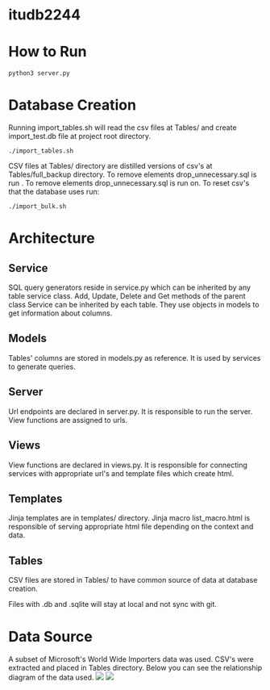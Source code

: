 # itudb2244

# How to Run

`python3 server.py`

# Database Creation
Running import_tables.sh will read the csv files at Tables/ and create import_test.db file at project root directory.

`./import_tables.sh`

CSV files at Tables/ directory are distilled versions of csv's at Tables/full_backup directory. To remove elements drop_unnecessary.sql is run . To remove elements drop_unnecessary.sql is run on. To reset csv's that the database uses run:

`./import_bulk.sh`

# Architecture
## Service
SQL query generators reside in service.py which can be inherited by any table service class. Add, Update, Delete and Get methods of the parent class Service can be inherited by each table. They use objects in models to get information about columns. 
## Models
Tables' columns are stored in models.py as reference. It is used by services to generate queries. 
## Server
Url endpoints are declared in server.py. It is responsible to run the server. View functions are assigned to urls.
## Views
View functions are declared in views.py. It is responsible for connecting services with appropriate url's and template files which create html.
## Templates
Jinja templates are in templates/ directory. Jinja macro list_macro.html is responsible of serving appropriate html file depending on the context and data. 
## Tables
CSV files are stored in Tables/ to have common source of data at database creation.


Files with .db and .sqlite will stay at local and not sync with git.

# Data Source
A subset of Microsoft's World Wide Importers data was used. CSV's were extracted and placed in Tables directory. Below you can see the relationship diagram of the data used.
![](diagram1.png)
![](diagram2.png)

